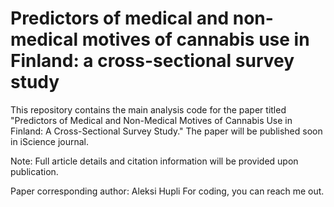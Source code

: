 # Predictors of medical and non-medical motives of cannabis use in Finland: a cross-sectional survey study

This repository contains the main analysis code for the paper titled "Predictors of Medical and Non-Medical Motives of Cannabis Use in Finland: A Cross-Sectional Survey Study." The paper will be published soon in iScience journal.

Note: Full article details and citation information will be provided upon publication. 

Paper corresponding author: Aleksi Hupli
For coding, you can reach me out.



